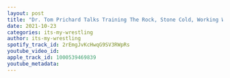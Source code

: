 ```yaml
---
layout: post
title: "Dr. Tom Prichard Talks Training The Rock, Stone Cold, Working With Jim Cornette & More"
date: 2021-10-23
categories: its-my-wrestling
author: its-my-wrestling
spotify_track_id: 2rEmgJvKcHwqG9SV3RWpRs
youtube_video_id: 
apple_track_id: 1000539469839
youtube_metadata: 
---
```

